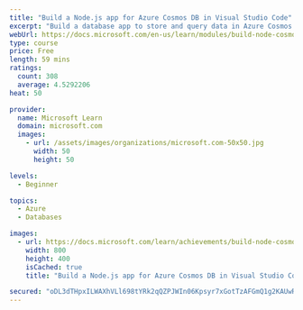 ```yaml
---
title: "Build a Node.js app for Azure Cosmos DB in Visual Studio Code"
excerpt: "Build a database app to store and query data in Azure Cosmos DB by using Visual Studio Code and Node.js."
webUrl: https://docs.microsoft.com/en-us/learn/modules/build-node-cosmos-app-vscode/
type: course
price: Free
length: 59 mins
ratings:
  count: 308
  average: 4.5292206
heat: 50

provider:
  name: Microsoft Learn
  domain: microsoft.com
  images:
    - url: /assets/images/organizations/microsoft.com-50x50.jpg
      width: 50
      height: 50

levels:
  - Beginner

topics:
  - Azure
  - Databases

images:
  - url: https://docs.microsoft.com/learn/achievements/build-node-cosmos-app-vscode-social.png
    width: 800
    height: 400
    isCached: true
    title: "Build a Node.js app for Azure Cosmos DB in Visual Studio Code"

secured: "oDL3dTHpxILWAXhVLl698tYRk2qQZPJWIn06Kpsyr7xGotTzAFGmQ1g2KAUwRanQ01UkevzmDr2P9W1IjFmqiicHAdgYnLbeZ9K8ODCtes07MVXnfudBbcagfwtDCzbp0l4cWD4yqnsbzoDiIaAYr5VQttfnQITnU01qpBf5zfT1wG36t8Hot5GcD+qeZOyRMuloum8ZVcChA8qI5x9AEBQ94KdR5iHR6EgxNtzkwwqOf1LHeJOf8uCeo4nA62llYyy2FbDedIfaPnDMiSDSt7Vjo8UkTpdBPMQ1vUqVF3fpo4B6wsuFdV2Bi3sfeo9wfGcoNVWezMN7621epW7ySUQnWUb+AkAGg/rj3vzXpW3zFrSnJHw72ggdJtBTcGgwZLprD/I95nvEa9NWxM8Rqg==;jOhqcvEr/PpAy0B/b41WOA=="
---
```


